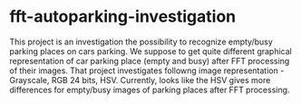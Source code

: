 # fft-autoparking-investigation

This project is an investigation the possibility to recognize empty/busy parking places on cars parking.
We suppose to get quite different graphical representation of car parking place (empty and busy) after FFT processing of their images.
That project investigates followng image representation - Grayscale, RGB 24 bits, HSV. Currently, looks like the HSV gives more differences for empty/busy images of parking places after FFT processing.
